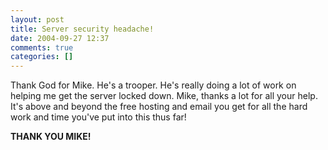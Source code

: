 ```yaml
---
layout: post
title: Server security headache!
date: 2004-09-27 12:37
comments: true
categories: []
---
```

Thank God for Mike. He's a trooper. He's really doing a lot of work on helping me get the server locked down. Mike, thanks a lot for all your help. It's above and beyond the free hosting and email you get for all the hard work and time you've put into this thus far!

<strong>THANK YOU MIKE!</strong>
